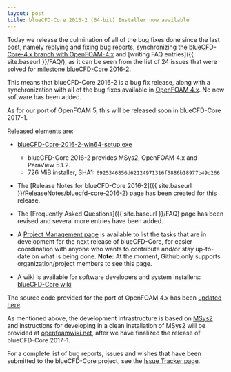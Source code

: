 ```yaml
---
layout: post
title: blueCFD-Core 2016-2 (64-bit) Installer now available
---
```


Today we release the culmination of all of the bug fixes done since the last post,
namely [replying and fixing bug reports](https://github.com/blueCFD/Core/issues?q=is%3Aissue+is%3Aclosed),
synchronizing the
[blueCFD-Core-4.x branch with OpenFOAM-4.x](https://github.com/blueCFD/OpenFOAM-dev/tree/blueCFD-Core-4.x)
and [writing FAQ entries]({{ site.baseurl }}/FAQ/),
as it can be seen from the list of 24 issues that were solved for
[milestone blueCFD-Core 2016-2](https://github.com/blueCFD/Core/milestone/1?closed=1).

This means that blueCFD-Core 2016-2 is a bug fix release, along with a
synchronization with all of the bug fixes available in
[OpenFOAM 4.x](https://github.com/OpenFOAM/OpenFOAM-4.x/). No new software has
been added.

As for our port of OpenFOAM 5, this will be released soon in blueCFD-Core 2017-1.

Released elements are:

  * [blueCFD-Core-2016-2-win64-setup.exe](https://github.com/blueCFD/Core/releases/download/blueCFD-Core-2016-2/blueCFD-Core-2016-2-win64-setup.exe)
      * blueCFD-Core 2016-2 provides MSys2, OpenFOAM 4.x and ParaView 5.1.2.
      * 726 MiB installer, SHA1: `6925346856d62124971316f5886b18977b49d266`

  * The [Release Notes for blueCFD-Core 2016-2]({{ site.baseurl }}/ReleaseNotes/bluecfd-core-2016-2)
    page has been created for this release.

  * The [Frequently Asked Questions]({{ site.baseurl }}/FAQ) page has been
    revised and several more entries have been added.

  * A [Project Management page](https://github.com/orgs/blueCFD/projects/1) is
    available to list the tasks that are in development for the next release of
    blueCFD-Core, for easier coordination with anyone who wants to contribute
    and/or stay up-to-date on what is being done. **Note:** At the moment,
    Github only supports organization/project members to see this page.

  * A wiki is available for software developers and system installers:
    [blueCFD-Core wiki](https://github.com/blueCFD/Core/wiki)

The source code provided for the port of OpenFOAM 4.x has been
[updated here](https://github.com/blueCFD/OpenFOAM-dev/tree/blueCFD-Core-4.x).

As mentioned above, the development infrastructure is based on
[MSys2](https://msys2.github.io/) and instructions for developing in a clean
installation of MSys2 will be provided at [openfoamwiki.net](http://openfoamwiki.net),
after we have finalized the release of blueCFD-Core 2017-1.

For a complete list of bug reports, issues and wishes that have been submitted
to the blueCFD-Core project, see the
[Issue Tracker page](https://github.com/blueCFD/Core/issues).
